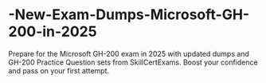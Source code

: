# -New-Exam-Dumps-Microsoft-GH-200-in-2025
Prepare for the Microsoft GH-200 exam in 2025 with updated dumps and GH-200 Practice Question sets from SkillCertExams. Boost your confidence and pass on your first attempt.
